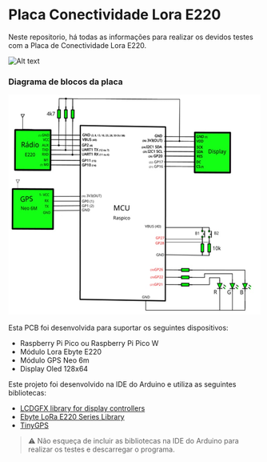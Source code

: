 # Placa Conectividade Lora E220

Neste repositorio, há todas as informações para realizar os devidos testes com a Placa de Conectividade Lora E220. 

![Alt text](Imagens/2_versão_da_placa_de_conectividade.png=500x500)
  
### Diagrama de blocos da placa
![Alt text](Imagens/Diagrama_de_blocos_PCB.png?raw=true "2° Versão da Placa de Conectividade Lora E220")

Esta PCB foi desenvolvida para suportar os seguintes dispositivos:
- Raspberry Pi Pico ou Raspberry Pi Pico W
- Módulo Lora Ebyte E220
- Módulo GPS Neo 6m
- Display Oled 128x64

Este projeto foi desenvolvido na IDE do Arduino e utiliza as seguintes bibliotecas:
- [LCDGFX library for display controllers](https://github.com/lexus2k/lcdgfx)
- [Ebyte LoRa E220 Series Library](https://github.com/xreef/EByte_LoRa_E220_Series_Library)
- [TinyGPS](https://github.com/mikalhart/TinyGPS)

> :warning: Não esqueça de incluir as bibliotecas na IDE do Arduino para realizar os testes e descarregar o programa.



